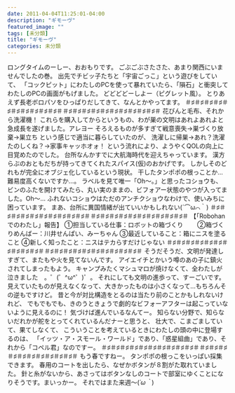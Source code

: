 ```yaml
---
date: 2011-04-04T11:25:01-04:00
description: "ギモーヴ"
featured_image: ""
tags: [未分類]
title: "ギモーヴ"
categories: 未分類
---
```


ロングタイムのーしー、おおもりです。
ごぶごぶさたさた、あまり関西にいませんでしたの巻。
出先でチビッ子たちと「宇宙ごっこ」という遊びをしていて、
「コックピット」にわたしのPCを使って暴れていたら、「隕石」と衝突してわたしのPCの画面がもげました。
どどどどーしよー（ピグレット風）。
とりあえず長老ボロパソをひっぱりだしてきて、なんとかやってます。
＃♯＃♯＃♯＃♯＃♯＃♯＃♯＃♯＃♯＃♯＃＃♯＃♯＃♯＃♯＃♯＃♯＃♯＃♯＃♯＃♯＃
花びんと毛布、それから洗濯機！
これらを購入してからというもの、わが巣の文明はあれよあれよと急成長を遂げました。アレヨー
そろえるものが多すぎて戦意喪失→巣づくり放棄→巣立ち
という感じで適当に暮らしていたのが、
洗濯しに帰巣→あれ？洗濯たのしくね？→家事キャッホオォ！
という流れにより、ようやくQOLの向上に目覚めたのでした。
台所なんかすでに大航海時代を迎えちゃっています。
漢方らぶのおともだちが持ってきてくれたスパイス(仮)のおかげです。
しかしそのどれもが完全にオブジェ化しているという現状。
干したタンポポの根っことか…難易度高くないですか…。
ラベルを見て唯一「Oh～。」と思ったコショウも、
ビンのふたを開けてみたら、丸い実のままの、ビフォアー状態のやつが入ってました。Oh～…
ふれないコショウはただのアンチクショウなわけで、使いみちに困っています。
まあ、台所に異国情緒が出ていいかもしれない(´⌒ω⌒｀)
＃♯＃♯＃♯＃♯＃♯＃♯＃♯＃♯＃♯＃♯＃＃♯＃♯＃♯＃♯＃♯＃♯＃♯＃♯＃♯＃♯＃
【「Robohanでのわたし」報告】
①担当している仕事：ロボットの箱づくり　　
②箱づくりめんばー：川井せんぱい、みーちゃん
③最近していること：箱にニスを塗ること
④新しく知ったこと：ニスはテカらすだけじゃない
＃♯＃♯＃♯＃♯＃♯＃♯＃♯＃♯＃♯＃♯＃＃♯＃♯＃♯＃♯＃♯＃♯＃♯＃♯＃♯＃♯＃
そうだそうだ、文明が発達しすぎて、またもや火を見てないんです。
アイエイチとかいう噂のあの子に鎮火されてしまったもよう。
キャンプみたくマシュマロが焼けなくて、全わたしが泣きました　。゜(゜^ω^゜)゜。
それにしても文明の進歩って、すーごいです。
見えていたものが見えなくなって、大きかったものは小さくなって…もちろんその逆もですけど。
昔と今が対比構造をとるのは当たり前のことかもしれないけれど、
でもでもでも、きのうときょうで劇的なビフォーアフターは起こっていないように見えるのに！
気づけば進んでいるなんてー。
知らない分野で、知らないだれかが舵をとってくれているんだナーと思うと、
壮大で、こまごましていて、果てしなくて、
こういうことを考えているときにわたしの頭の中に登場するのは、
「イッツ・ア・スモール・ワールド」であり、「惑星組曲」であり、それから「コペル君」なのですー。
＃♯＃♯＃♯＃♯＃♯＃♯＃♯＃♯＃♯＃♯＃＃♯＃♯＃♯＃♯＃♯＃♯＃♯＃♯＃♯＃♯＃
もう春ですねー。
タンポポの根っこをいっぱい採集できます。
春用のコートを出したら、なぜかボタンが８割がた取れていました。
針と糸がないから、あさってはボタンなしのコートで部室にゆくことになりそうです。まいっかー。
それではまた来週～(*´ω｀*)
